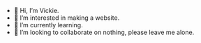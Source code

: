 - 👋 Hi, I’m Vickie.
- 👀 I’m interested in making a website.
- 🌱 I’m currently learning.
- 💞️ I’m looking to collaborate on nothing, please leave me alone.

<!---
vHandler/vHandler is a ✨ special ✨ repository because its `README.md` (this file) appears on your GitHub profile.
You can click the Preview link to take a look at your changes.
--->
